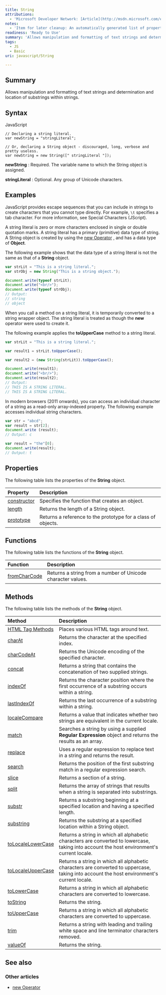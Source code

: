 ```yaml
---
title: String
attributions:
  - 'Microsoft Developer Network: [Article](http://msdn.microsoft.com/en-us/library/ie/ecczf11c(v=vs.94).aspx)'
notes:
  - 'Item for later cleanup: An automatically generated list of properties and methods (either static, instance or inherited ones) is absent.'
readiness: 'Ready to Use'
summary: 'Allows manipulation and formatting of text strings and determination and location of substrings within strings.'
tags:
  - JS
  - Basic
uri: javascript/String

---
```

## Summary

Allows manipulation and formatting of text strings and determination and location of substrings within strings.

## Syntax

<span class="language">JavaScript</span>

    // Declaring a string literal.
    var newString = "stringLiteral";

    // Or, declaring a String object - discouraged, long, verbose and pretty useless.
    var newString = new String([" stringLiteral "]);

**newString**
:   Required. The variable name to which the String object is assigned.

**stringLiteral**
:   Optional. Any group of Unicode characters.

## Examples

JavaScript provides escape sequences that you can include in strings to create characters that you cannot type directly. For example, `\t` specifies a tab character. For more information, see Special Characters (JScript).

A string literal is zero or more characters enclosed in single or double quotation marks. A string literal has a primary (primitive) data type of string. A String object is created by using the [new Operator](/javascript/operators/new) , and has a data type of **Object**.

The following example shows that the data type of a string literal is not the same as that of a **String** object.

``` js
var strLit = "This is a string literal.";
var strObj = new String("This is a string object.");

document.write(typeof strLit);
document.write("<br/>");
document.write(typeof strObj);
// Output:
// string
// object
```

When you call a method on a string literal, it is temporarily converted to a string wrapper object. The string literal is treated as though the **new** operator were used to create it.

The following example applies the **toUpperCase** method to a string literal.

``` js
var strLit = "This is a string literal.";

var result1 = strLit.toUpperCase();

var result2 = (new String(strLit)).toUpperCase();

document.write(result1);
document.write("<br/>");
document.write(result2);
// Output:
// THIS IS A STRING LITERAL.
// THIS IS A STRING LITERAL.
```

In modern browsers (2011 onwards), you can access an individual character of a string as a read-only array-indexed property. The following example accesses individual string characters.

``` js
var str = "abcd";
var result = str[2];
document.write (result);
// Output: c

var result = "the"[0];
document.write(result);
// Output: t
```

## Properties

The following table lists the properties of the **String** object.

|Property|Description|
|:-------|:----------|
|[constructor](/javascript/String/constructor)|Specifies the function that creates an object.|
|[length](/javascript/String/length)|Returns the length of a String object.|
|[prototype](/javascript/String/prototype)|Returns a reference to the prototype for a class of objects.|

## Functions

The following table lists the functions of the **String** object.

|Function|Description|
|:-------|:----------|
|[fromCharCode](/javascript/String/fromCharCode)|Returns a string from a number of Unicode character values.|

## Methods

The following table lists the methods of the **String** object.

|Method|Description|
|:-----|:----------|
|[HTML Tag Methods](/javascript/String/HTML_Tag_Methods)|Places various HTML tags around text.|
|[charAt](/javascript/String/charAt)|Returns the character at the specified index.|
|[charCodeAt](/javascript/String/charCodeAt)|Returns the Unicode encoding of the specified character.|
|[concat](/javascript/String/concat)|Returns a string that contains the concatenation of two supplied strings.|
|[indexOf](/javascript/String/indexOf)|Returns the character position where the first occurrence of a substring occurs within a string.|
|[lastIndexOf](/javascript/String/lastIndexOf)|Returns the last occurrence of a substring within a string.|
|[localeCompare](/javascript/String/localeCompare)|Returns a value that indicates whether two strings are equivalent in the current locale.|
|[match](/javascript/String/match)|Searches a string by using a supplied **Regular Expression** object and returns the results as an array.|
|[replace](/javascript/String/replace)|Uses a regular expression to replace text in a string and returns the result.|
|[search](/javascript/String/search)|Returns the position of the first substring match in a regular expression search.|
|[slice](/javascript/String/slice)|Returns a section of a string.|
|[split](/javascript/String/split)|Returns the array of strings that results when a string is separated into substrings.|
|[substr](/javascript/String/substr)|Returns a substring beginning at a specified location and having a specified length.|
|[substring](/javascript/String/substring)|Returns the substring at a specified location within a String object.|
|[toLocaleLowerCase](/javascript/String/toLocaleLowerCase)|Returns a string in which all alphabetic characters are converted to lowercase, taking into account the host environment's current locale.|
|[toLocaleUpperCase](/javascript/String/toLocaleUpperCase)|Returns a string in which all alphabetic characters are converted to uppercase, taking into account the host environment's current locale.|
|[toLowerCase](/javascript/String/toLowerCase)|Returns a string in which all alphabetic characters are converted to lowercase.|
|[toString](/javascript/String/toString)|Returns the string.|
|[toUpperCase](/javascript/String/toUpperCase)|Returns a string in which all alphabetic characters are converted to uppercase.|
|[trim](/javascript/String/trim)|Returns a string with leading and trailing white space and line terminator characters removed.|
|[valueOf](/javascript/String/valueOf)|Returns the string.|

## See also

### Other articles

-   [new Operator](/javascript/operators/new)

